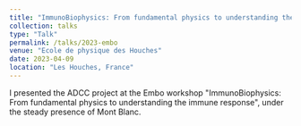 ```yaml
---
title: "ImmunoBiophysics: From fundamental physics to understanding the immune response"
collection: talks
type: "Talk"
permalink: /talks/2023-embo
venue: "Ecole de physique des Houches"
date: 2023-04-09
location: "Les Houches, France"
---
```


I presented the ADCC project at the Embo workshop "ImmunoBiophysics: From fundamental physics to understanding the immune response", under the steady presence of Mont Blanc. 
